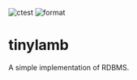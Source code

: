 ![ctest](https://github.com/kumagi/tinylamb/actions/workflows/run-ctest.yml/badge.svg)
![format](https://github.com/kumagi/tinylamb/actions/workflows/clang-format.yml/badge.svg)

tinylamb
===========

A simple implementation of RDBMS.

